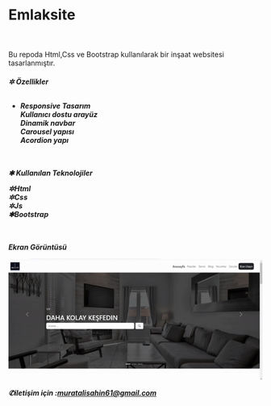 
# Emlaksite
  <br> <br>
Bu repoda Html,Css ve Bootstrap kullanılarak bir inşaat websitesi tasarlanmıştır.
<h5>
✲ Özellikler
  <br> <br>
  <ul>
   <li>
Responsive Tasarım
     <br>
Kullanıcı dostu arayüz
      <br>
Dinamik navbar
      <br>
Carousel yapısı
      <br>
Acordion yapı
      <br>
</li>
  </ul>
    <br> <br>
✱ Kullanılan Teknolojiler
  
    
✲Html
 <br>
✲Css
 <br>
✲Js
 <br>
✱Bootstrap


<br> <br>
Ekran Görüntüsü


![alt text](Emlak-gif-3.gif)


✆iletişim için :muratalisahin61@gmail.com
